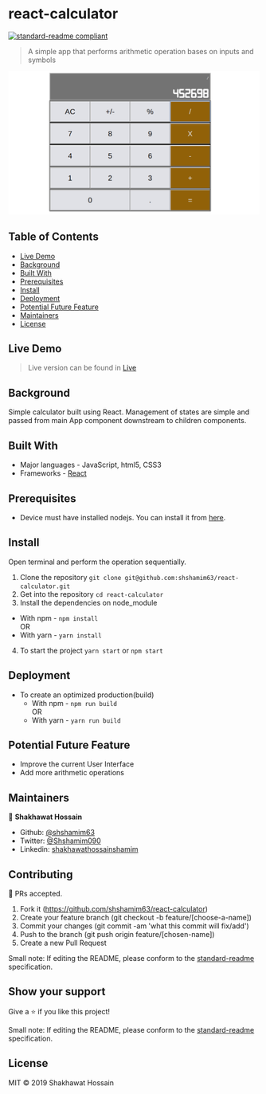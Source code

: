 # react-calculator

[![standard-readme compliant](https://img.shields.io/badge/standard--readme-OK-green.svg?style=flat-square)](https://github.com/RichardLitt/standard-readme)

> A simple app that performs arithmetic operation bases on inputs and symbols

![calculator](calculator.png)
## Table of Contents

- [Live Demo](#live-demo)
- [Background](#background)
- [Built With](#build-with)
- [Prerequisites](#Prerequisites)
- [Install](#install)
- [Deployment](#deployment)
- [Potential Future Feature](#potential-future-feature)
- [Maintainers](#maintainers)
- [License](#license)

## Live Demo

>Live version can be found in [Live](https://minimagic-calculator.netlify.com/) 

## Background
Simple calculator built using React. Management of states are simple and passed from main App component downstream to children components.

## Built With
- Major languages - JavaScript, html5, CSS3
- Frameworks - [React](https://reactjs.org/)

## Prerequisites
- Device must have installed nodejs. You can install it from [here](https://nodejs.org/en/).

## Install

Open terminal and perform the operation sequentially.

1. Clone the repository `git clone git@github.com:shshamim63/react-calculator.git`
2. Get into the repository `cd react-calculator`
3. Install the dependencies on node_module
  - With npm - `npm install` <br>
  OR
  - With yarn - `yarn install`
4. To start the project `yarn start` or `npm start`
## Deployment
- To create an optimized production(build)
  - With npm - `npm run build`
  <br>OR
  - With yarn - `yarn run build`

## Potential Future Feature

- Improve the current User Interface
- Add more arithmetic operations

## Maintainers
👤 **Shakhawat Hossain**

- Github: [@shshamim63](https://github.com/shshamim63)
- Twitter: [@Shshamim090](https://twitter.com/Shshamim090)
- Linkedin: [shakhawathossainshamim](https://www.linkedin.com/in/shakhawathossainshamim/)

## Contributing
🤝 PRs accepted. 
1. Fork it (https://github.com/shshamim63/react-calculator)
2. Create your feature branch (git checkout -b feature/[choose-a-name])
3. Commit your changes (git commit -am 'what this commit will fix/add')
4. Push to the branch (git push origin feature/[chosen-name])
5. Create a new Pull Request

Small note: If editing the README, please conform to the [standard-readme](https://github.com/RichardLitt/standard-readme) specification.

## Show your support

Give a ⭐️ if you like this project!


Small note: If editing the README, please conform to the [standard-readme](https://github.com/RichardLitt/standard-readme) specification.

## License

MIT © 2019 Shakhawat Hossain
